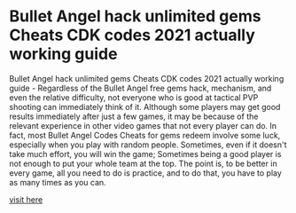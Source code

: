 # Bullet Angel hack unlimited gems Cheats CDK codes 2021 actually working guide

Bullet Angel hack unlimited gems Cheats CDK codes 2021 actually working guide - Regardless of the Bullet Angel free gems hack, mechanism, and even the relative difficulty, not everyone who is good at tactical PVP shooting can immediately think of it. Although some players may get good results immediately after just a few games, it may be because of the relevant experience in other video games that not every player can do. In fact, most Bullet Angel Codes Cheats for gems redeem involve some luck, especially when you play with random people. Sometimes, even if it doesn't take much effort, you will win the game; Sometimes being a good player is not enough to put your whole team at the top. The point is, to be better in every game, all you need to do is practice, and to do that, you have to play as many times as you can.

<a href="https://yintamod.xyz/bullet-angel/">visit here</a>
